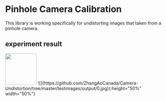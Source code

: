 # Pinhole Camera Calibration
This library is working specifically for undistorting images that taken from a pinhole camera.

## experiment result
<img src="https://github.com/ZhangAoCanada/Camera-Undistortion/tree/master/testimages/input/tstimg8.jpg" width="100" height="100">
![](https://github.com/ZhangAoCanada/Camera-Undistortion/tree/master/testimages/output/0.jpg){:height="50%" width="50%"}
